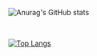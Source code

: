 ![Anurag's GitHub stats](https://github-readme-stats.vercel.app/api?username=andreigenestra&show_icons=true&theme=radical)

<br>

[![Top Langs](https://github-readme-stats.vercel.app/api/top-langs/?username=andreigenestra)](https://github.com/andreigenestra/github-readme-stats)

<br> 


